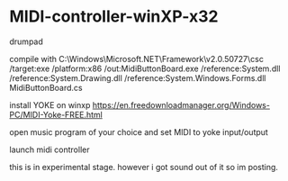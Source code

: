 # MIDI-controller-winXP-x32
drumpad

compile with 
C:\Windows\Microsoft.NET\Framework\v2.0.50727\csc /target:exe /platform:x86 /out:MidiButtonBoard.exe /reference:System.dll /reference:System.Drawing.dll /reference:System.Windows.Forms.dll MidiButtonBoard.cs

install YOKE on winxp
https://en.freedownloadmanager.org/Windows-PC/MIDI-Yoke-FREE.html

open music program of your choice and set MIDI to yoke input/output

launch midi controller

this is in experimental stage. however i got sound out of it so im posting.

